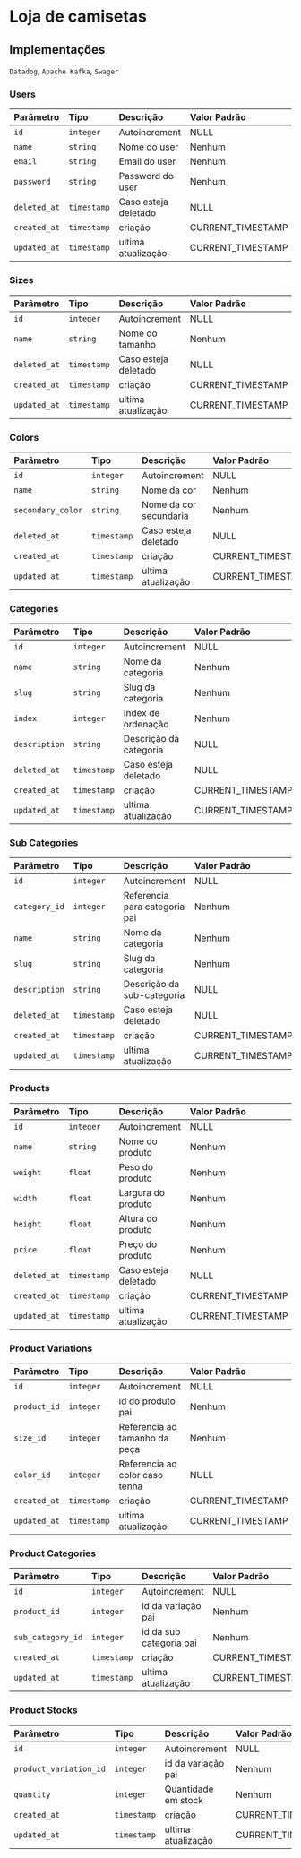 # Loja de camisetas

## Implementações
`Datadog`, `Apache Kafka`, `Swager`

### Users
| Parâmetro    | Tipo        | Descrição            | Valor Padrão      |
|:-------------|:------------|:---------------------|:------------------
| `id`         | `integer`   | Autoincrement        | NULL              |
| `name`       | `string`    | Nome do user         | Nenhum            |
| `email`      | `string`    | Email do user        | Nenhum            |
| `password`   | `string`    | Password do user     | Nenhum            |
| `deleted_at` | `timestamp` | Caso esteja deletado | NULL              |
| `created_at` | `timestamp` | criação              | CURRENT_TIMESTAMP |
| `updated_at` | `timestamp` | ultima atualização   | CURRENT_TIMESTAMP |

### Sizes
| Parâmetro    | Tipo        | Descrição            | Valor Padrão      |
|:-------------|:------------|:---------------------|:------------------
| `id`         | `integer`   | Autoincrement        | NULL              |
| `name`       | `string`    | Nome do tamanho      | Nenhum            |
| `deleted_at` | `timestamp` | Caso esteja deletado | NULL              |
| `created_at` | `timestamp` | criação              | CURRENT_TIMESTAMP |
| `updated_at` | `timestamp` | ultima atualização   | CURRENT_TIMESTAMP |

### Colors
| Parâmetro         | Tipo        | Descrição              | Valor Padrão      |
|:------------------|:------------|:-----------------------|:------------------
| `id`              | `integer`   | Autoincrement          | NULL              |
| `name`            | `string`    | Nome da cor            | Nenhum            |
| `secondary_color` | `string`    | Nome da cor secundaria | Nenhum            |
| `deleted_at`      | `timestamp` | Caso esteja deletado   | NULL              |
| `created_at`      | `timestamp` | criação                | CURRENT_TIMESTAMP |
| `updated_at`      | `timestamp` | ultima atualização     | CURRENT_TIMESTAMP |

### Categories
| Parâmetro     | Tipo        | Descrição              | Valor Padrão      |
|:--------------|:------------|:-----------------------|:------------------
| `id`          | `integer`   | Autoincrement          | NULL              |
| `name`        | `string`    | Nome da categoria      | Nenhum            |
| `slug`        | `string`    | Slug da categoria      | Nenhum            |
| `index`       | `integer`   | Index de ordenação     | Nenhum            |
| `description` | `string`    | Descrição da categoria | NULL              |
| `deleted_at`  | `timestamp` | Caso esteja deletado   | NULL              |
| `created_at`  | `timestamp` | criação                | CURRENT_TIMESTAMP |
| `updated_at`  | `timestamp` | ultima atualização     | CURRENT_TIMESTAMP |

### Sub Categories
| Parâmetro      | Tipo        | Descrição                     | Valor Padrão      |
|:---------------|:------------|:------------------------------|:------------------
| `id`           | `integer`   | Autoincrement                 | NULL              |
| `category_id`  | `integer`   | Referencia para categoria pai | Nenhum            |
| `name`         | `string`    | Nome da categoria             | Nenhum            |
| `slug`         | `string`    | Slug da categoria             | Nenhum            |
| `description`  | `string`    | Descrição da sub-categoria    | NULL              |
| `deleted_at`   | `timestamp` | Caso esteja deletado          | NULL              |
| `created_at`   | `timestamp` | criação                       | CURRENT_TIMESTAMP |
| `updated_at`   | `timestamp` | ultima atualização            | CURRENT_TIMESTAMP |

### Products
| Parâmetro    | Tipo        | Descrição               | Valor Padrão      |
|:-------------|:------------|:------------------------|:------------------
| `id`         | `integer`   | Autoincrement           | NULL              |
| `name`       | `string`    | Nome do produto         | Nenhum            |
| `weight`     | `float`     | Peso do produto         | Nenhum            |
| `width`      | `float`     | Largura do produto      | Nenhum            |
| `height`     | `float`     | Altura do produto       | Nenhum            |
| `price`      | `float`     | Preço do produto        | Nenhum            |
| `deleted_at` | `timestamp` | Caso esteja deletado    | NULL              |
| `created_at` | `timestamp` | criação                 | CURRENT_TIMESTAMP |
| `updated_at` | `timestamp` | ultima atualização      | CURRENT_TIMESTAMP |

### Product Variations
| Parâmetro    | Tipo         | Descrição                      | Valor Padrão      |
|:-------------|:-------------|:-------------------------------|:------------------
| `id`         | `integer`    | Autoincrement                  | NULL              |
| `product_id` | `integer`    | id do produto pai              | Nenhum            |
| `size_id`    | `integer`    | Referencia ao tamanho da peça  | Nenhum            |
| `color_id`   | `integer`    | Referencia ao color caso tenha | NULL              |
| `created_at` | `timestamp`  | criação                        | CURRENT_TIMESTAMP |
| `updated_at` | `timestamp`  | ultima atualização             | CURRENT_TIMESTAMP |

### Product Categories
| Parâmetro         | Tipo        | Descrição               | Valor Padrão      |
|:------------------|:------------|:------------------------|:------------------
| `id`              | `integer`   | Autoincrement           | NULL              |
| `product_id`      | `integer`   | id da variação pai      | Nenhum            |
| `sub_category_id` | `integer`   | id da sub categoria pai | Nenhum            |
| `created_at`      | `timestamp` | criação                 | CURRENT_TIMESTAMP |
| `updated_at`      | `timestamp` | ultima atualização      | CURRENT_TIMESTAMP |

### Product Stocks
| Parâmetro              | Tipo        | Descrição           | Valor Padrão      |
|:-----------------------|:------------|:--------------------|:------------------
| `id`                   | `integer`   | Autoincrement       | NULL              |
| `product_variation_id` | `integer`   | id da variação pai  | Nenhum            |
| `quantity`             | `integer`   | Quantidade em stock | Nenhum            |
| `created_at`           | `timestamp` | criação             | CURRENT_TIMESTAMP |
| `updated_at`           | `timestamp` | ultima atualização  | CURRENT_TIMESTAMP |
